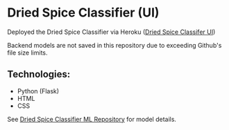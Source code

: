 # Dried Spice Classifier (UI)

Deployed the Dried Spice Classifier via Heroku ([Dried Spice Classifer UI](https://dried-spice-classifier.herokuapp.com/))

Backend models are not saved in this repository due to exceeding Github's file size limits.

## Technologies:
- Python (Flask)
- HTML
- CSS

See [Dried Spice Classifier ML Repository](https://github.com/issaloo/dried-spice-classifier-UI) for model details.
